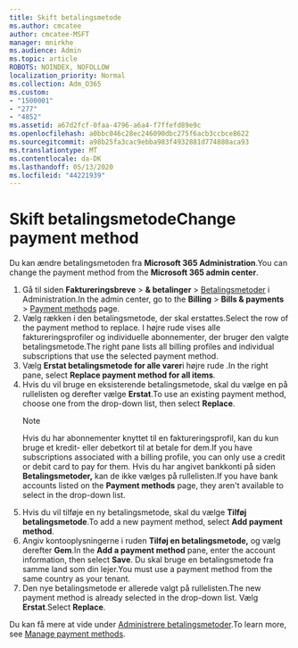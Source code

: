 ```yaml
---
title: Skift betalingsmetode
ms.author: cmcatee
author: cmcatee-MSFT
manager: mnirkhe
ms.audience: Admin
ms.topic: article
ROBOTS: NOINDEX, NOFOLLOW
localization_priority: Normal
ms.collection: Adm_O365
ms.custom:
- "1500001"
- "277"
- "4852"
ms.assetid: a67d2fcf-0faa-4796-a6a4-f7ffefd89e9c
ms.openlocfilehash: a0bbc046c28ec246090dbc275f6acb3ccbce8622
ms.sourcegitcommit: a98b25fa3cac9ebba983f4932881d774880aca93
ms.translationtype: MT
ms.contentlocale: da-DK
ms.lasthandoff: 05/13/2020
ms.locfileid: "44221939"
---
```

# <a name="change-payment-method"></a><span data-ttu-id="82cde-102">Skift betalingsmetode</span><span class="sxs-lookup"><span data-stu-id="82cde-102">Change payment method</span></span>

<span data-ttu-id="82cde-103">Du kan ændre betalingsmetoden fra **Microsoft 365 Administration**.</span><span class="sxs-lookup"><span data-stu-id="82cde-103">You can change the payment method from the **Microsoft 365 admin center**.</span></span>
  
1. <span data-ttu-id="82cde-104">Gå til siden **Faktureringsbreve**  >  **& betalinger**  >  [Betalingsmetoder](https://go.microsoft.com/fwlink/p/?linkid=2018806) i Administration.</span><span class="sxs-lookup"><span data-stu-id="82cde-104">In the admin center, go to the **Billing** > **Bills & payments** > [Payment methods](https://go.microsoft.com/fwlink/p/?linkid=2018806) page.</span></span>
2. <span data-ttu-id="82cde-105">Vælg rækken i den betalingsmetode, der skal erstattes.</span><span class="sxs-lookup"><span data-stu-id="82cde-105">Select the row of the payment method to replace.</span></span> <span data-ttu-id="82cde-106">I højre rude vises alle faktureringsprofiler og individuelle abonnementer, der bruger den valgte betalingsmetode.</span><span class="sxs-lookup"><span data-stu-id="82cde-106">The right pane lists all billing profiles and individual subscriptions that use the selected payment method.</span></span>
3. <span data-ttu-id="82cde-107">Vælg **Erstat betalingsmetode for alle varer**i højre rude .</span><span class="sxs-lookup"><span data-stu-id="82cde-107">In the right pane, select **Replace payment method for all items**.</span></span>
4. <span data-ttu-id="82cde-108">Hvis du vil bruge en eksisterende betalingsmetode, skal du vælge en på rullelisten og derefter vælge **Erstat**.</span><span class="sxs-lookup"><span data-stu-id="82cde-108">To use an existing payment method, choose one from the drop-down list, then select **Replace**.</span></span>
    > [!NOTE]
    > <span data-ttu-id="82cde-109">Hvis du har abonnementer knyttet til en faktureringsprofil, kan du kun bruge et kredit- eller debetkort til at betale for dem.</span><span class="sxs-lookup"><span data-stu-id="82cde-109">If you have subscriptions associated with a billing profile, you can only use a credit or debit card to pay for them.</span></span> <span data-ttu-id="82cde-110">Hvis du har angivet bankkonti på siden **Betalingsmetoder,** kan de ikke vælges på rullelisten.</span><span class="sxs-lookup"><span data-stu-id="82cde-110">If you have bank accounts listed on the **Payment methods** page, they aren't available to select in the drop-down list.</span></span>
5. <span data-ttu-id="82cde-111">Hvis du vil tilføje en ny betalingsmetode, skal du vælge **Tilføj betalingsmetode**.</span><span class="sxs-lookup"><span data-stu-id="82cde-111">To add a new payment method, select **Add payment method**.</span></span>
6. <span data-ttu-id="82cde-112">Angiv kontooplysningerne i ruden **Tilføj en betalingsmetode,** og vælg derefter **Gem**.</span><span class="sxs-lookup"><span data-stu-id="82cde-112">In the **Add a payment method** pane, enter the account information, then select **Save**.</span></span> <span data-ttu-id="82cde-113">Du skal bruge en betalingsmetode fra samme land som din lejer.</span><span class="sxs-lookup"><span data-stu-id="82cde-113">You must use a payment method from the same country as your tenant.</span></span>
7. <span data-ttu-id="82cde-114">Den nye betalingsmetode er allerede valgt på rullelisten.</span><span class="sxs-lookup"><span data-stu-id="82cde-114">The new payment method is already selected in the drop-down list.</span></span> <span data-ttu-id="82cde-115">Vælg **Erstat**.</span><span class="sxs-lookup"><span data-stu-id="82cde-115">Select **Replace**.</span></span>

<span data-ttu-id="82cde-116">Du kan få mere at vide under [Administrere betalingsmetoder](https://docs.microsoft.com/microsoft-365/commerce/billing-and-payments/manage-payment-methods).</span><span class="sxs-lookup"><span data-stu-id="82cde-116">To learn more, see [Manage payment methods](https://docs.microsoft.com/microsoft-365/commerce/billing-and-payments/manage-payment-methods).</span></span>